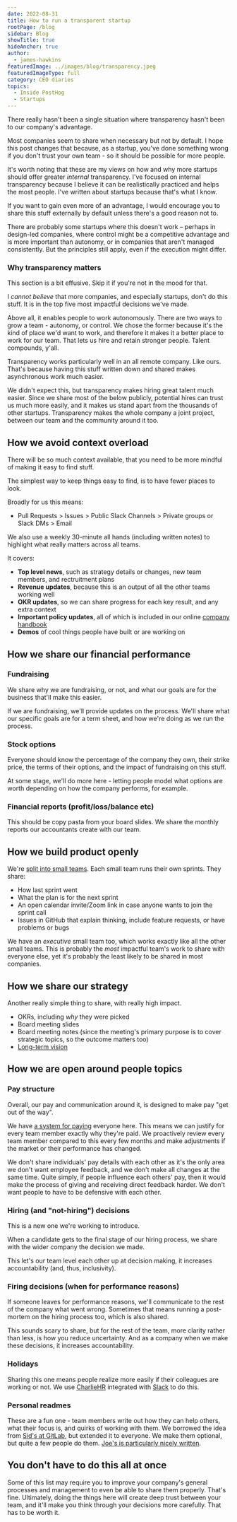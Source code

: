 ```yaml
---
date: 2022-08-31
title: How to run a transparent startup
rootPage: /blog
sidebar: Blog
showTitle: true
hideAnchor: true
author:
  - james-hawkins
featuredImage: ../images/blog/transparency.jpeg
featuredImageType: full
category: CEO diaries
topics:
  - Inside PostHog
  - Startups
---
```


There really hasn't been a single situation where transparency hasn't been to our company's advantage.

Most companies seem to share when necessary but not by default. I hope this post changes that because, as a startup, you've done something wrong if you don't trust your own team - so it should be possible for more people.

It's worth noting that these are my views on how and why more startups should offer greater _internal_ transparency. I've focused on internal transparency because I believe it can be realistically practiced and helps the most people. I've written about startups because that's what I know.

If you want to gain even more of an advantage, I would encourage you to share this stuff externally by default unless there's a good reason not to.

There are probably some startups where this doesn't work – perhaps in design-led companies, where control might be a competitive advantage and is more important than autonomy, or in companies that aren't managed consistently. But the principles still apply, even if the execution might differ.

### Why transparency matters

This section is a bit effusive. Skip it if you're not in the mood for that.

I _cannot believe_ that more companies, and especially startups, don't do this stuff. It is in the top five most impactful decisions we've made.

Above all, it enables people to work autonomously. There are two ways to grow a team - autonomy, or control. We chose the former because it's the kind of place we'd want to work, and therefore it makes it a better place to work for our team. That lets us hire and retain stronger people. Talent compounds, y'all.

Transparency works particularly well in an all remote company. Like ours. That's because having this stuff written down and shared makes asynchronous work much easier.

We didn't expect this, but transparency makes hiring great talent much easier. Since we share most of the below publicly, potential hires can trust us much more easily, and it makes us stand apart from the thousands of other startups. Transparency makes the whole company a joint project, between our team and the community around it too.

## How we avoid context overload

There will be so much context available, that you need to be more mindful of making it easy to find stuff.

The simplest way to keep things easy to find, is to have fewer places to look.

Broadly for us this means:

* Pull Requests > Issues > Public Slack Channels > Private groups or Slack DMs > Email

We also use a weekly 30-minute all hands (including written notes) to highlight what really matters across all teams.

It covers:

* **Top level news**, such as strategy details or changes, new team members, and rectruitment plans
* **Revenue updates**, because this is an output of all the other teams working well
* **OKR updates**, so we can share progress for each key result, and any extra context
* **Important policy updates**, all of which is included in our online [company handbook](/handbook) 
* **Demos** of cool things people have built or are working on

## How we share our financial performance

### Fundraising

We share why we are fundraising, or not, and what our goals are for the business that'll make this easier.

If we are fundraising, we'll provide updates on the process. We'll share what our specific goals are for a term sheet, and how we're doing as we run the process.

### Stock options

Everyone should know the percentage of the company they own, their strike price, the terms of their options, and the impact of fundraising on this stuff.

At some stage, we'll do more here - letting people model what options are worth depending on how the company performs, for example.

### Financial reports (profit/loss/balance etc)

This should be copy pasta from your board slides. We share the monthly reports our accountants create with our team.

## How we build product openly

We're [split into small teams](/handbook/company/small-teams). Each small team runs their own sprints. They share:

* How last sprint went
* What the plan is for the next sprint
* An open calendar invite/Zoom link in case anyone wants to join the sprint call
* Issues in GitHub that explain thinking, include feature requests, or have problems or bugs

We have an _executive_ small team too, which works exactly like all the other small teams. This is probably the _most_ impactful team's work to share with everyone else, yet it's probably the least likely to be shared in most companies.

## How we share our strategy

Another really simple thing to share, with really high impact.

* OKRs, including _why_ they were picked
* Board meeting slides
* Board meeting notes (since the meeting's primary purpose is to cover strategic topics, so the outcome matters too)
* [Long-term vision](../handbook/strategy/overview#tldr)

## How we are open around people topics

### Pay structure

Overall, our pay and communication around it, is designed to make pay "get out of the way". 

We have [a system for paying](../handbook/people/compensation) everyone here. This means we can justify for every team member exactly why they're paid. We proactively review every team member compared to this every few months and make adjustments if the market or their performance has changed.

We don't share individuals' pay details with each other as it's the only area we don't want employee feedback, and we don't make all changes at the same time. Quite simply, if people influence each others' pay, then it would make the process of giving and receiving direct feedback harder. We don't want people to have to be defensive with each other.

### Hiring (and "not-hiring") decisions

This is a new one we're working to introduce.

When a candidate gets to the final stage of our hiring process, we share with the wider company the decision we made.

This let's our team level each other up at decision making, it increases accountability (and, thus, inclusivity).

### Firing decisions (when for performance reasons)

If someone leaves for performance reasons, we'll communicate to the rest of the company what went wrong. Sometimes that means running a post-mortem on the hiring process too, which is also shared.

This sounds scary to share, but for the rest of the team, more clarity rather than less, is how you reduce uncertainty. And as a company when we make these decisions, it increases accountability.

### Holidays

Sharing this one means people realize more easily if their colleagues are working or not. We use [CharlieHR](https://charliehr.com/) integrated with [Slack](https://slack.com/) to do this.

### Personal readmes

These are a fun one - team members write out how they can help others, what their focus is, and quirks of working with them. We borrowed the idea from [Sid's at GitLab](https://about.gitlab.com/handbook/ceo/), but extended it to everyone. We make them optional, but quite a few people do them. [Joe's is particularly nicely written](../handbook/company/team/joe-martin). 

## You don't have to do this all at once

Some of this list may require you to improve your company's general processes and management to even be able to share them properly. That's fine. Ultimately, doing the things here will create deep trust between your team, and it'll make you think through your decisions more carefully. That has to be worth it.

